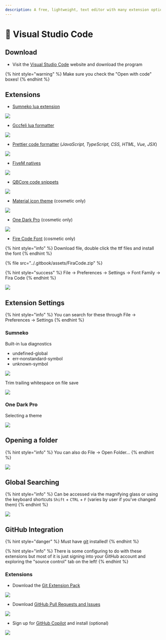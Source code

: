 ```yaml
---
description: A free, lightweight, text editor with many extension options!
---
```


# 📝 Visual Studio Code

## Download

* Visit the [Visual Studio Code](https://code.visualstudio.com/) website and download the program

{% hint style="warning" %}
Make sure you check the "Open with code" boxes!
{% endhint %}

## Extensions

* [Sumneko lua extension](https://marketplace.visualstudio.com/items?itemName=sumneko.lua)

![](../.gitbook/assets/sumneko.png)

* [Gccfeli lua formatter](https://marketplace.visualstudio.com/items?itemName=gccfeli.vscode-lua)

![](../.gitbook/assets/gccfeli.png)

* [Prettier code formatter](https://marketplace.visualstudio.com/items?itemName=esbenp.prettier-vscode) (_JavaScript, TypeScript, CSS, HTML, Vue, JSX_)

![](../.gitbook/assets/prettier.png)

* [FiveM natives](https://fonts.google.com/specimen/Fira+Code)

![](../.gitbook/assets/fivemnatives.png)

* [QBCore code snippets](https://marketplace.visualstudio.com/items?itemName=ihyajb.qbcore-code-snippets)

![](../.gitbook/assets/qbcoresnippets.png)

* [Material icon theme](https://marketplace.visualstudio.com/items?itemName=PKief.material-icon-theme) (cosmetic only)

![](../.gitbook/assets/icontheme.png)

* [One Dark Pro](https://marketplace.visualstudio.com/items?itemName=zhuangtongfa.Material-theme) (cosmetic only)

![](../.gitbook/assets/darkonepro.png)

* [Fire Code Font](https://fonts.google.com/specimen/Fira+Code) (cosmetic only)

{% hint style="info" %}
Download file, double click the ttf files and install the font
{% endhint %}

{% file src="../.gitbook/assets/FiraCode.zip" %}

{% hint style="success" %}
File -> Preferences -> Settings -> Font Family -> Fira Code
{% endhint %}

![](../.gitbook/assets/firacodeexample.png)

## Extension Settings

{% hint style="info" %}
You can search for these through File -> Preferences -> Settings
{% endhint %}

### Sumneko

Built-in lua diagnostics

* undefined-global
* err-nonstandard-symbol
* unknown-symbol

![](../.gitbook/assets/luadiagnostics.png)

Trim trailing whitespace on file save

![](../.gitbook/assets/whitespace.png)

### One Dark Pro

Selecting a theme

![](../.gitbook/assets/onedarkprotheme.png)

## Opening a folder

{% hint style="info" %}
You can also do File -> Open Folder...
{% endhint %}

![](../.gitbook/assets/openfolder.png)

## Global Searching

{% hint style="info" %}
Can be accessed via the magnifying glass or using the keyboard shortcuts `Shift` + `CTRL` + `F` (varies by user if you've changed them)
{% endhint %}

![](../.gitbook/assets/vsfind.png)

## GitHub Integration

{% hint style="danger" %}
Must have [git](https://git-scm.com/downloads) installed!
{% endhint %}

{% hint style="info" %}
There is some configuring to do with these extensions but most of it is just signing into your GitHub account and exploring the "source control" tab on the left!
{% endhint %}

### Extensions

* Download the [Git Extension Pack](https://marketplace.visualstudio.com/items?itemName=donjayamanne.git-extension-pack)

![](../.gitbook/assets/gitextpack.png)

* Download [GitHub Pull Requests and Issues](https://marketplace.visualstudio.com/items?itemName=GitHub.vscode-pull-request-github)

![](../.gitbook/assets/gitprissues.png)

* Sign up for [GitHub Copilot](https://copilot.github.com/) and install (optional)

![](../.gitbook/assets/copilot.png)
